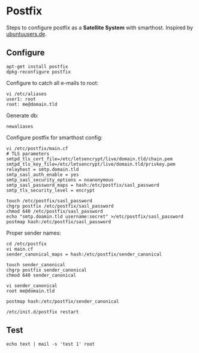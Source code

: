 # Postfix

Steps to configure postfix as a **Satellite System** with smarthost.
Inspired by [ubuntuusers.de](https://wiki.ubuntuusers.de/Postfix/).

## Configure


	apt-get install postfix
	dpkg-reconfigure postfix

Configure to catch all e-mails to root:

	vi /etc/aliases
	user1: root
	root: me@domain.tld

Generate db:

	newaliases

Configure postfix for smarthost config:

	vi /etc/postfix/main.cf
	# TLS parameters
	smtpd_tls_cert_file=/etc/letsencrypt/live/domain.tld/chain.pem
	smtpd_tls_key_file=/etc/letsencrypt/live/domain.tld/privkey.pem
	relayhost = smtp.domain.tld
	smtp_sasl_auth_enable = yes
	smtp_sasl_security_options = noanonymous
	smtp_sasl_password_maps = hash:/etc/postfix/sasl_password
	smtp_tls_security_level = encrypt

	touch /etc/postfix/sasl_password
	chgrp postfix /etc/postfix/sasl_password
	chmod 640 /etc/postfix/sasl_password
	echo "smtp.doamin.tld username:secret" >/etc/postfix/sasl_password
	postmap hash:/etc/postfix/sasl_password

Proper sender names:

	cd /etc/postfix
	vi main.cf
	sender_canonical_maps = hash:/etc/postfix/sender_canonical

	touch sender_canonical
	chgrp postfix sender_canonical
	chmod 640 sender_canonical

	vi sender_canonical
	root me@domain.tld

	postmap hash:/etc/postfix/sender_canonical

	/etc/init.d/postfix restart 	

## Test

	echo text | mail -s 'test 1' root
